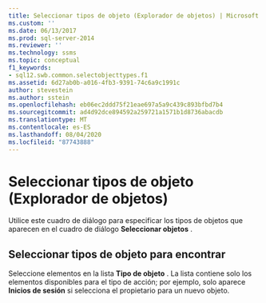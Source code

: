 ```yaml
---
title: Seleccionar tipos de objeto (Explorador de objetos) | Microsoft Docs
ms.custom: ''
ms.date: 06/13/2017
ms.prod: sql-server-2014
ms.reviewer: ''
ms.technology: ssms
ms.topic: conceptual
f1_keywords:
- sql12.swb.common.selectobjecttypes.f1
ms.assetid: 6d27ab0b-a016-4fb3-9391-74c6a9c1991c
author: stevestein
ms.author: sstein
ms.openlocfilehash: eb06ec2ddd75f21eae697a5a9c439c893bfbd7b4
ms.sourcegitcommit: ad4d92dce894592a259721a1571b1d8736abacdb
ms.translationtype: MT
ms.contentlocale: es-ES
ms.lasthandoff: 08/04/2020
ms.locfileid: "87743888"
---
```

# <a name="select-object-types-object-explorer"></a>Seleccionar tipos de objeto (Explorador de objetos)
  Utilice este cuadro de diálogo para especificar los tipos de objetos que aparecen en el cuadro de diálogo **Seleccionar objetos** .  
  
## <a name="select-the-types-of-objects-to-find"></a>Seleccionar tipos de objeto para encontrar  
 Seleccione elementos en la lista **Tipo de objeto** . La lista contiene solo los elementos disponibles para el tipo de acción; por ejemplo, solo aparece **Inicios de sesión** si selecciona el propietario para un nuevo objeto.  
  
  
